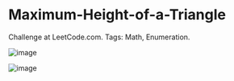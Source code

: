 # Maximum-Height-of-a-Triangle
Challenge at LeetCode.com. Tags: Math, Enumeration.

![image](https://github.com/user-attachments/assets/26fa053c-3fc3-4ad5-b70d-46fd852b23d0)

![image](https://github.com/user-attachments/assets/e8a5692a-d642-47b1-9bb4-5238eaf1254d)


